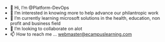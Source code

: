 - 👋 Hi, I’m @Platform-DevOps
- 👀 I’m interested in knowing more to help advance our philantropic work
- 🌱 I’m currently learning microsoft solutions in the health, education, non profit and business field
- 💞️ I’m looking to collaborate on alot
- 📫 How to reach me ...
webmaster@ecampuslearning.com
<!---
Platform-DevOps/Platform-DevOps is a ✨ special ✨ repository because its `README.md` (this file) appears on your GitHub profile.
You can click the Preview link to take a look at your changes.
--->
